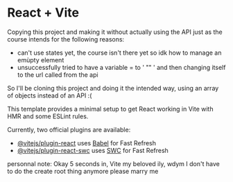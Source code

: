 # React + Vite

Copying this project and making it without actually using the API just as the course intends for the following reasons:
- can't use states yet, the course isn't there yet so idk how to manage an emùpty element
- unsuccessfully tried to have a variable = to ' "" ' and then changing itself to the url called from the api

So I'll be cloning this project and doing it the intended way, using an array of objects instead of an API :(



This template provides a minimal setup to get React working in Vite with HMR and some ESLint rules.

Currently, two official plugins are available:

- [@vitejs/plugin-react](https://github.com/vitejs/vite-plugin-react/blob/main/packages/plugin-react/README.md) uses [Babel](https://babeljs.io/) for Fast Refresh
- [@vitejs/plugin-react-swc](https://github.com/vitejs/vite-plugin-react-swc) uses [SWC](https://swc.rs/) for Fast Refresh


personnal note: Okay 5 seconds in, Vite my beloved ily, wdym I don't have to do the create root thing anymore please marry me
